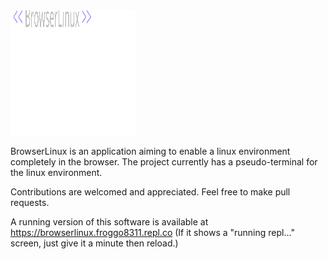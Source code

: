 <img src="https://raw.githubusercontent.com/Froggo8311/BrowserLinux/main/docs/logo.svg" style="width: 200px; height: 200px;"/>

BrowserLinux is an application aiming to enable a linux environment completely in the browser. The project currently has a pseudo-terminal for the linux environment.

Contributions are welcomed and appreciated. Feel free to make pull requests.

A running version of this software is available at https://browserlinux.froggo8311.repl.co (If it shows a "running repl..." screen, just give it a minute then reload.)
